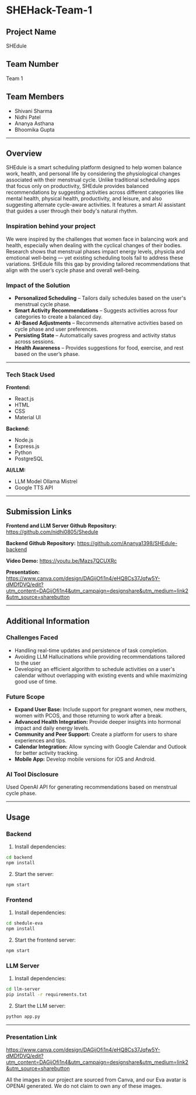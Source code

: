 # SHEHack-Team-1

## Project Name  
SHEdule  

## Team Number  
Team 1

## Team Members
- Shivani Sharma
- Nidhi Patel
- Ananya Asthana  
- Bhoomika Gupta

---

## Overview  
SHEdule is a smart scheduling platform designed to help women balance work, health, and personal life by considering the physiological changes associated with their menstrual cycle. Unlike traditional scheduling apps that focus only on productivity, SHEdule provides balanced recommendations by suggesting activities across different categories like mental health, physical health, productivity, and leisure, and also suggesting alternate cycle-aware activities. It features a smart AI assistant that guides a user through their body's natural rhythm. 


### Inspiration behind your project  
We were inspired by the challenges that women face in balancing work and health, especially when dealing with the cyclical changes of their bodies. Research shows that menstrual phases impact energy levels, physicla and emotional well-being — yet existing scheduling tools fail to address these variations. SHEdule fills this gap by providing tailored recommendations that align with the user’s cycle phase and overall well-being.  

### Impact of the Solution  
- **Personalized Scheduling** – Tailors daily schedules based on the user's menstrual cycle phase.  
- **Smart Activity Recommendations** – Suggests activities across four categories to create a balanced day.  
- **AI-Based Adjustments** – Recommends alternative activities based on cycle phase and user preferences.  
- **Persisting State** – Automatically saves progress and activity status across sessions.  
- **Health Awareness** – Provides suggestions for food, exercise, and rest based on the user’s phase.  

---

### Tech Stack Used  
**Frontend:**  
- React.js
- HTML
- CSS
- Material UI

**Backend:**  
- Node.js  
- Express.js
- Python
- PostgreSQL  

**AI/LLM:**  
- LLM Model Ollama Mistrel
- Google TTS API

---

## Submission Links  
**Frontend and LLM Server Github Repository:** https://github.com/nidhi0805/Shedule

**Backend Github Repository:** https://github.com/Ananya1398/SHEdule-backend 

**Video Demo:** https://youtu.be/Mazs7QCUXRc  

**Presentation:** https://www.canva.com/design/DAGijOfi1n4/eHQ8Cs37Jqfw5Y-dMDfDVQ/edit?utm_content=DAGijOfi1n4&utm_campaign=designshare&utm_medium=link2&utm_source=sharebutton

---

## Additional Information  

### **Challenges Faced**  
- Handling real-time updates and persistence of task completion.  
- Avoiding LLM Hallucinations while providing recommendations tailored to the user
- Developing an efficient algorithm to schedule activities on a user's calendar without overlapping with existing events and while maximizing good use of time.


### **Future Scope**  
- **Expand User Base:** Include support for pregnant women, new mothers, women with PCOS, and those returning to work after a break.  
- **Advanced Health Integration:** Provide deeper insights into hormonal impact and daily energy levels.  
- **Community and Peer Support:** Create a platform for users to share experiences and tips.  
- **Calendar Integration:** Allow syncing with Google Calendar and Outlook for better activity tracking.  
- **Mobile App:** Develop mobile versions for iOS and Android.  

### **AI Tool Disclosure**  
Used OpenAI API for generating recommendations based on menstrual cycle phase.  

---

## **Usage**  

### **Backend**  
1. Install dependencies:  
```bash
cd backend
npm install
```  

2. Start the server:  
```bash
npm start
```  

### **Frontend**  
1. Install dependencies:  
```bash
cd shedule-eva
npm install
```  

2. Start the frontend server:  
```bash
npm start
```  

### **LLM Server**  
1. Install dependencies:  
```bash
cd llm-server
pip install -r requirements.txt
```  

2. Start the LLM server:  
```bash
python app.py
```  

---

### **Presentation Link**  
https://www.canva.com/design/DAGijOfi1n4/eHQ8Cs37Jqfw5Y-dMDfDVQ/edit?utm_content=DAGijOfi1n4&utm_campaign=designshare&utm_medium=link2&utm_source=sharebutton

All the images in our project are sourced from Canva, and our Eva avatar is OPENAI generated. We do not claim to own any of these images. 
